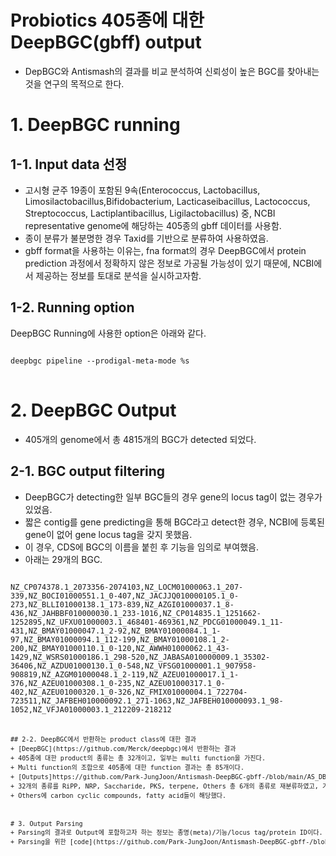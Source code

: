 Probiotics 405종에 대한 DeepBGC(gbff) output  
==============================
* DepBGC와 Antismash의 결과를 비교 분석하여 신뢰성이 높은 BGC를 찾아내는 것을 연구의 목적으로 한다.  

# 1. DeepBGC running
## 1-1. Input data 선정 
* 고시형 균주 19종이 포함된 9속(Enterococcus, Lactobacillus, Limosilactobacillus,Bifidobacterium, Lacticaseibacillus, Lactococcus, Streptococcus, Lactiplantibacillus, Ligilactobacillus) 중, NCBI representative genome에 해당하는 405종의 gbff 데이터를 사용함.
* 종이 분류가 불분명한  경우 Taxid를 기반으로 분류하여 사용하였음. 
* gbff format을 사용하는 이유는, fna format의 경우 DeepBGC에서 protein prediction 과정에서 정확하지 않은 정보로 가공될 가능성이 있기 때문에, NCBI에서 제공하는 정보를 토대로 분석을 실시하고자함. 

## 1-2. Running option
DeepBGC Running에 사용한 option은 아래와 같다. 
<pre>
<code>
deepbgc pipeline --prodigal-meta-mode %s
</code>
</pre>

# 2. DeepBGC Output
+ 405개의 genome에서 총 4815개의 BGC가 detected 되었다. 
## 2-1. BGC output filtering 
+ DeepBGC가 detecting한 일부 BGC들의 경우 gene의 locus tag이 없는 경우가 있었음.
+ 짧은 contig를 gene predicting을 통해 BGC라고 detect한 경우, NCBI에 등록된 gene이 없어 gene locus tag을 갖지 못했음.
+ 이 경우, CDS에 BGC의 이름을 붙힌 후 기능을 임의로 부여했음. 
+ 아래는 29개의 BGC.
<pre>
<code>
NZ_CP074378.1_2073356-2074103,NZ_LOCM01000063.1_207-339,NZ_BOCI01000551.1_0-407,NZ_JACJJQ010000105.1_0-273,NZ_BLLI01000138.1_173-839,NZ_AZGI01000037.1_8-436,NZ_JAHBBF010000030.1_233-1016,NZ_CP014835.1_1251662-1252895,NZ_UFXU01000003.1_468401-469361,NZ_PDCG01000049.1_11-431,NZ_BMAY01000047.1_2-92,NZ_BMAY01000084.1_1-97,NZ_BMAY01000094.1_112-199,NZ_BMAY01000108.1_2-200,NZ_BMAY01000110.1_0-120,NZ_AWWH01000062.1_43-1429,NZ_WSRS01000186.1_298-520,NZ_JABASA010000009.1_35302-36406,NZ_AZDU01000130.1_0-548,NZ_VFSG01000001.1_907958-908819,NZ_AZGM01000048.1_2-119,NZ_AZEU01000017.1_1-376,NZ_AZEU01000308.1_0-235,NZ_AZEU01000317.1_0-402,NZ_AZEU01000320.1_0-326,NZ_FMIX01000004.1_722704-723511,NZ_JAFBEH010000092.1_271-1063,NZ_JAFBEH010000093.1_98-1052,NZ_VFJA01000003.1_212209-218212
<code>
<pre>

## 2-2. DeepBGC에서 반환하는 product class에 대한 결과
+ [DeepBGC](https://github.com/Merck/deepbgc)에서 반환하는 결과
+ 405종에 대한 product의 종류는 총 32개이고, 일부는 multi function을 가진다. 
+ Multi function의 조합으로 405종에 대한 function 결과는 총 85개이다. 
+ [Outputs]https://github.com/Park-JungJoon/Antismash-DeepBGC-gbff-/blob/main/AS_DB_outputs)는 링크와 같다. 
+ 32개의 종류를 RiPP, NRP, Saccharide, PKS, terpene, Others 총 6개의 종류로 재분류하였고, 기준은 Antismash output중 proto cluster의 category에 해당하는 값(fatty acid의 경우 Other를 반환함.)으로 하였다. 
+ Others에 carbon cyclic compounds, fatty acid들이 해당했다. 



# 3. Output Parsing
+ Parsing의 결과로 Output에 포함하고자 하는 정보는 종명(meta)/기능/locus tag/protein ID이다. 
+ Parsing을 위한 [code](https://github.com/Park-JungJoon/Antismash-DeepBGC-gbff-/blob/main/codes)
